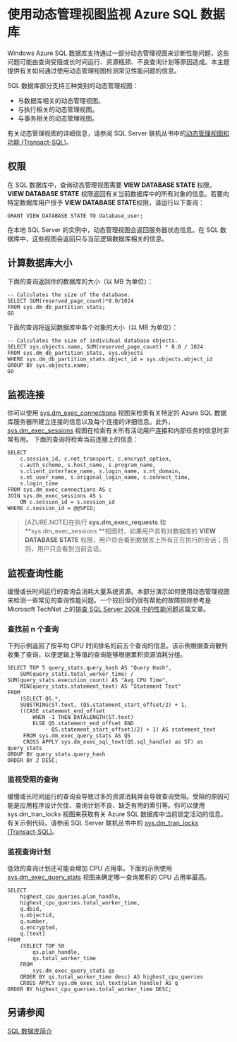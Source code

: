 <properties
   pageTitle="使用动态管理视图监视 Azure SQL 数据库 | Windows Azure"
   description="了解如何通过使用动态管理视图检测常见性能问题来监视 Windows Azure SQL 数据库。"
   services="sql-database"
   documentationCenter=""
   authors="BYHAM"
   manager="jeffreyg"
   editor=""
   tags=""/>

<tags
   ms.service="sql-database"
   ms.date="09/15/2015"
   wacn.date="01/05/2016"/>

# 使用动态管理视图监视 Azure SQL 数据库

Windows Azure SQL 数据库支持通过一部分动态管理视图来诊断性能问题，这些问题可能由查询受阻或长时间运行、资源瓶颈、不良查询计划等原因造成。本主题提供有关如何通过使用动态管理视图检测常见性能问题的信息。

SQL 数据库部分支持三种类别的动态管理视图：

- 与数据库相关的动态管理视图。
- 与执行相关的动态管理视图。 
- 与事务相关的动态管理视图。 

有关动态管理视图的详细信息，请参阅 SQL Server 联机丛书中的[动态管理视图和功能 (Transact-SQL)](https://msdn.microsoft.com/zh-cn/library/ms188754.aspx)。

## 权限

在 SQL 数据库中，查询动态管理视图需要 **VIEW DATABASE STATE** 权限。**VIEW DATABASE STATE** 权限返回有关当前数据库中的所有对象的信息。若要向特定数据库用户授予 **VIEW DATABASE STATE**权限，请运行以下查询：

```GRANT VIEW DATABASE STATE TO database_user; ```

在本地 SQL Server 的实例中，动态管理视图会返回服务器状态信息。在 SQL 数据库中，这些视图会返回只与当前逻辑数据库相关的信息。

## 计算数据库大小

下面的查询返回你的数据库的大小（以 MB 为单位）：

```
-- Calculates the size of the database. 
SELECT SUM(reserved_page_count)*8.0/1024
FROM sys.dm_db_partition_stats; 
GO
```

下面的查询将返回数据库中各个对象的大小（以 MB 为单位）：

```
-- Calculates the size of individual database objects. 
SELECT sys.objects.name, SUM(reserved_page_count) * 8.0 / 1024
FROM sys.dm_db_partition_stats, sys.objects 
WHERE sys.dm_db_partition_stats.object_id = sys.objects.object_id 
GROUP BY sys.objects.name; 
GO
```

## 监视连接

你可以使用 [sys.dm\_exec\_connections](https://msdn.microsoft.com/zh-cn/library/ms181509.aspx) 视图来检索有关特定的 Azure SQL 数据库服务器所建立连接的信息以及每个连接的详细信息。此外，[sys.dm\_exec\_sessions](https://msdn.microsoft.com/zh-cn/library/ms176013.aspx) 视图在检索有关所有活动用户连接和内部任务的信息时非常有用。
下面的查询将检索当前连接上的信息：

```
SELECT 
    c.session_id, c.net_transport, c.encrypt_option, 
    c.auth_scheme, s.host_name, s.program_name, 
    s.client_interface_name, s.login_name, s.nt_domain, 
    s.nt_user_name, s.original_login_name, c.connect_time, 
    s.login_time 
FROM sys.dm_exec_connections AS c
JOIN sys.dm_exec_sessions AS s
    ON c.session_id = s.session_id
WHERE c.session_id = @@SPID;
```

> [AZURE.NOTE]在执行 **sys.dm\_exec\_requests** 和 **sys.dm\_exec\_sessions **视图时，如果用户具有对数据库的 **VIEW DATABASE STATE** 权限，用户将会看到数据库上所有正在执行的会话；否则，用户只会看到当前会话。

## 监视查询性能

缓慢或长时间运行的查询会消耗大量系统资源。本部分演示如何使用动态管理视图来检测一些常见的查询性能问题。一个较旧但仍很有帮助的故障排除参考是 Microsoft TechNet 上的[排查 SQL Server 2008 中的性能问题](http://download.microsoft.com/download/D/B/D/DBDE7972-1EB9-470A-BA18-58849DB3EB3B/TShootPerfProbs2008.docx)这篇文章。

### 查找前 n 个查询

下列示例返回了按平均 CPU 时间排名的前五个查询的信息。该示例根据查询散列收集了查询，以便逻辑上等值的查询能够根据累积资源消耗分组。

```
SELECT TOP 5 query_stats.query_hash AS "Query Hash", 
    SUM(query_stats.total_worker_time) / SUM(query_stats.execution_count) AS "Avg CPU Time",
    MIN(query_stats.statement_text) AS "Statement Text"
FROM 
    (SELECT QS.*, 
    SUBSTRING(ST.text, (QS.statement_start_offset/2) + 1,
    ((CASE statement_end_offset 
        WHEN -1 THEN DATALENGTH(ST.text)
        ELSE QS.statement_end_offset END 
            - QS.statement_start_offset)/2) + 1) AS statement_text
     FROM sys.dm_exec_query_stats AS QS
     CROSS APPLY sys.dm_exec_sql_text(QS.sql_handle) as ST) as query_stats
GROUP BY query_stats.query_hash
ORDER BY 2 DESC;
```

### 监视受阻的查询

缓慢或长时间运行的查询会导致过多的资源消耗并会导致查询受阻。受阻的原因可能是应用程序设计欠佳、查询计划不良、缺乏有用的索引等。你可以使用 sys.dm\_tran\_locks 视图来获取有关 Azure SQL 数据库中当前锁定活动的信息。有关示例代码，请参阅 SQL Server 联机丛书中的 [sys.dm\_tran\_locks (Transact-SQL)](https://msdn.microsoft.com/zh-cn/library/ms190345.aspx)。

### 监视查询计划

低效的查询计划还可能会增加 CPU 占用率。下面的示例使用 [sys.dm\_exec\_query\_stats](https://msdn.microsoft.com/zh-cn/library/ms189741.aspx) 视图来确定哪一查询累积的 CPU 占用率最高。

```
SELECT 
    highest_cpu_queries.plan_handle, 
    highest_cpu_queries.total_worker_time,
    q.dbid,
    q.objectid,
    q.number,
    q.encrypted,
    q.[text]
FROM 
    (SELECT TOP 50 
        qs.plan_handle, 
        qs.total_worker_time
    FROM 
        sys.dm_exec_query_stats qs
    ORDER BY qs.total_worker_time desc) AS highest_cpu_queries
    CROSS APPLY sys.dm_exec_sql_text(plan_handle) AS q
ORDER BY highest_cpu_queries.total_worker_time DESC;
```

## 另请参阅

[SQL 数据库简介](/documentation/articles/sql-database-technical-overview)

<!---HONumber=Mooncake_1221_2015-->
